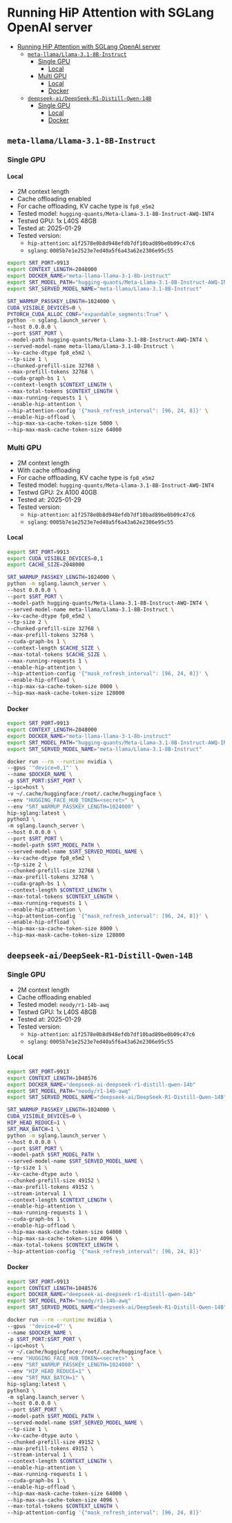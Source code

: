 # Running HiP Attention with SGLang OpenAI server

- [Running HiP Attention with SGLang OpenAI server](#running-hip-attention-with-sglang-openai-server)
  - [`meta-llama/Llama-3.1-8B-Instruct`](#meta-llamallama-31-8b-instruct)
    - [Single GPU](#single-gpu)
      - [Local](#local)
    - [Multi GPU](#multi-gpu)
      - [Local](#local-1)
      - [Docker](#docker)
  - [`deepseek-ai/DeepSeek-R1-Distill-Qwen-14B`](#deepseek-aideepseek-r1-distill-qwen-14b)
    - [Single GPU](#single-gpu-1)
      - [Local](#local-2)
      - [Docker](#docker-1)

## `meta-llama/Llama-3.1-8B-Instruct`

### Single GPU

#### Local

- 2M context length
- Cache offloading enabled
- For cache offloading, KV cache type is `fp8_e5m2`
- Tested model: `hugging-quants/Meta-Llama-3.1-8B-Instruct-AWQ-INT4`
- Testwd GPU: 1x L40S 48GB
- Tested at: 2025-01-29
- Tested version:
  - `hip-attention`: `a1f2578e0b8d948efdb7df10bad89be0b09c47c6`
  - `sglang`: `0005b7e1e2523e7ed40a5f6a43a62e2306e95c55`

```bash
export SRT_PORT=9913
export CONTEXT_LENGTH=2048000
export DOCKER_NAME="meta-llama-llama-3-1-8b-instruct"
export SRT_MODEL_PATH="hugging-quants/Meta-Llama-3.1-8B-Instruct-AWQ-INT4"
export SRT_SERVED_MODEL_NAME="meta-llama/Llama-3.1-8B-Instruct"

SRT_WARMUP_PASSKEY_LENGTH=1024000 \
CUDA_VISIBLE_DEVICES=0 \
PYTORCH_CUDA_ALLOC_CONF="expandable_segments:True" \
python -m sglang.launch_server \
--host 0.0.0.0 \
--port $SRT_PORT \
--model-path hugging-quants/Meta-Llama-3.1-8B-Instruct-AWQ-INT4 \
--served-model-name meta-llama/Llama-3.1-8B-Instruct \
--kv-cache-dtype fp8_e5m2 \
--tp-size 1 \
--chunked-prefill-size 32768 \
--max-prefill-tokens 32768 \
--cuda-graph-bs 1 \
--context-length $CONTEXT_LENGTH \
--max-total-tokens $CONTEXT_LENGTH \
--max-running-requests 1 \
--enable-hip-attention \
--hip-attention-config '{"mask_refresh_interval": [96, 24, 8]}' \
--enable-hip-offload \
--hip-max-sa-cache-token-size 5000 \
--hip-max-mask-cache-token-size 64000
```

### Multi GPU

- 2M context length
- With cache offloading
- For cache offloading, KV cache type is `fp8_e5m2`
- Tested model: `hugging-quants/Meta-Llama-3.1-8B-Instruct-AWQ-INT4`
- Testwd GPU: 2x A100 40GB
- Tested at: 2025-01-29
- Tested version:
  - `hip-attention`: `a1f2578e0b8d948efdb7df10bad89be0b09c47c6`
  - `sglang`: `0005b7e1e2523e7ed40a5f6a43a62e2306e95c55`

#### Local

```bash
export SRT_PORT=9913
export CUDA_VISIBLE_DEVICES=0,1
export CACHE_SIZE=2048000

SRT_WARMUP_PASSKEY_LENGTH=1024000 \
python -m sglang.launch_server \
--host 0.0.0.0 \
--port $SRT_PORT \
--model-path hugging-quants/Meta-Llama-3.1-8B-Instruct-AWQ-INT4 \
--served-model-name meta-llama/Llama-3.1-8B-Instruct \
--kv-cache-dtype fp8_e5m2 \
--tp-size 2 \
--chunked-prefill-size 32768 \
--max-prefill-tokens 32768 \
--cuda-graph-bs 1 \
--context-length $CACHE_SIZE \
--max-total-tokens $CACHE_SIZE \
--max-running-requests 1 \
--enable-hip-attention \
--hip-attention-config '{"mask_refresh_interval": [96, 24, 8]}' \
--enable-hip-offload \
--hip-max-sa-cache-token-size 8000 \
--hip-max-mask-cache-token-size 128000
```

#### Docker

```bash
export SRT_PORT=9913
export CONTEXT_LENGTH=2048000
export DOCKER_NAME="meta-llama-llama-3-1-8b-instruct"
export SRT_MODEL_PATH="hugging-quants/Meta-Llama-3.1-8B-Instruct-AWQ-INT4"
export SRT_SERVED_MODEL_NAME="meta-llama/Llama-3.1-8B-Instruct"

docker run --rm --runtime nvidia \
--gpus '"device=0,1"' \
--name $DOCKER_NAME \
-p $SRT_PORT:$SRT_PORT \
--ipc=host \
-v ~/.cache/huggingface:/root/.cache/huggingface \
--env "HUGGING_FACE_HUB_TOKEN=<secret>" \
--env "SRT_WARMUP_PASSKEY_LENGTH=1024000" \
hip-sglang:latest \
python3 \
-m sglang.launch_server \
--host 0.0.0.0 \
--port $SRT_PORT \
--model-path $SRT_MODEL_PATH \
--served-model-name $SRT_SERVED_MODEL_NAME \
--kv-cache-dtype fp8_e5m2 \
--tp-size 2 \
--chunked-prefill-size 32768 \
--max-prefill-tokens 32768 \
--cuda-graph-bs 1 \
--context-length $CONTEXT_LENGTH \
--max-total-tokens $CONTEXT_LENGTH \
--max-running-requests 1 \
--enable-hip-attention \
--hip-attention-config '{"mask_refresh_interval": [96, 24, 8]}' \
--enable-hip-offload \
--hip-max-sa-cache-token-size 8000 \
--hip-max-mask-cache-token-size 128000
```

## `deepseek-ai/DeepSeek-R1-Distill-Qwen-14B`

### Single GPU

- 2M context length
- Cache offloading enabled
- Tested model: `neody/r1-14b-awq`
- Testwd GPU: 1x L40S 48GB
- Tested at: 2025-01-29
- Tested version:
  - `hip-attention`: `a1f2578e0b8d948efdb7df10bad89be0b09c47c6`
  - `sglang`: `0005b7e1e2523e7ed40a5f6a43a62e2306e95c55`

#### Local

```bash
export SRT_PORT=9913
export CONTEXT_LENGTH=1048576
export DOCKER_NAME="deepseek-ai-deepseek-r1-distill-qwen-14b"
export SRT_MODEL_PATH="neody/r1-14b-awq"
export SRT_SERVED_MODEL_NAME="deepseek-ai/DeepSeek-R1-Distill-Qwen-14B"

SRT_WARMUP_PASSKEY_LENGTH=1024000 \
CUDA_VISIBLE_DEVICES=0 \
HIP_HEAD_REDUCE=1 \
SRT_MAX_BATCH=1 \
python -m sglang.launch_server \
--host 0.0.0.0 \
--port $SRT_PORT \
--model-path $SRT_MODEL_PATH \
--served-model-name $SRT_SERVED_MODEL_NAME \
--tp-size 1 \
--kv-cache-dtype auto \
--chunked-prefill-size 49152 \
--max-prefill-tokens 49152 \
--stream-interval 1 \
--context-length $CONTEXT_LENGTH \
--enable-hip-attention \
--max-running-requests 1 \
--cuda-graph-bs 1 \
--enable-hip-offload \
--hip-max-mask-cache-token-size 64000 \
--hip-max-sa-cache-token-size 4096 \
--max-total-tokens $CONTEXT_LENGTH \
--hip-attention-config '{"mask_refresh_interval": [96, 24, 8]}'
```

#### Docker

```bash
export SRT_PORT=9913
export CONTEXT_LENGTH=1048576
export DOCKER_NAME="deepseek-ai-deepseek-r1-distill-qwen-14b"
export SRT_MODEL_PATH="neody/r1-14b-awq"
export SRT_SERVED_MODEL_NAME="deepseek-ai/DeepSeek-R1-Distill-Qwen-14B"

docker run --rm --runtime nvidia \
--gpus '"device=0"' \
--name $DOCKER_NAME \
-p $SRT_PORT:$SRT_PORT \
--ipc=host \
-v ~/.cache/huggingface:/root/.cache/huggingface \
--env "HUGGING_FACE_HUB_TOKEN=<secret>" \
--env "SRT_WARMUP_PASSKEY_LENGTH=1024000" \
--env "HIP_HEAD_REDUCE=1" \
--env "SRT_MAX_BATCH=1" \
hip-sglang:latest \
python3 \
-m sglang.launch_server \
--host 0.0.0.0 \
--port $SRT_PORT \
--model-path $SRT_MODEL_PATH \
--served-model-name $SRT_SERVED_MODEL_NAME \
--tp-size 1 \
--kv-cache-dtype auto \
--chunked-prefill-size 49152 \
--max-prefill-tokens 49152 \
--stream-interval 1 \
--context-length $CONTEXT_LENGTH \
--enable-hip-attention \
--max-running-requests 1 \
--cuda-graph-bs 1 \
--enable-hip-offload \
--hip-max-mask-cache-token-size 64000 \
--hip-max-sa-cache-token-size 4096 \
--max-total-tokens $CONTEXT_LENGTH \
--hip-attention-config '{"mask_refresh_interval": [96, 24, 8]}'
```

